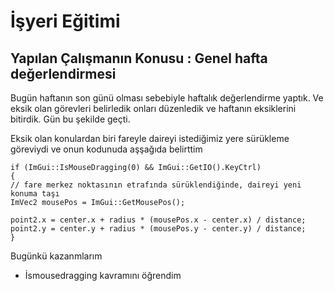# İşyeri Eğitimi


## Yapılan Çalışmanın Konusu : Genel hafta değerlendirmesi

Bugün haftanın son günü olması sebebiyle haftalık değerlendirme yaptık. Ve eksik olan görevleri belirledik onları düzenledik ve haftanın eksiklerini bitirdik. Gün bu şekilde geçti.



Eksik olan konulardan biri fareyle daireyi istediğimiz yere sürükleme göreviydi ve onun kodunuda aşşağıda belirttim

	if (ImGui::IsMouseDragging(0) && ImGui::GetIO().KeyCtrl)
	{
	// fare merkez noktasının etrafında sürüklendiğinde, daireyi yeni konuma taşı
	ImVec2 mousePos = ImGui::GetMousePos();	
	
	point2.x = center.x + radius * (mousePos.x - center.x) / distance;
	point2.y = center.y + radius * (mousePos.y - center.y) / distance;
	}






Bugünkü kazanmlarım
-	İsmousedragging kavramını öğrendim




























 














 	







 





